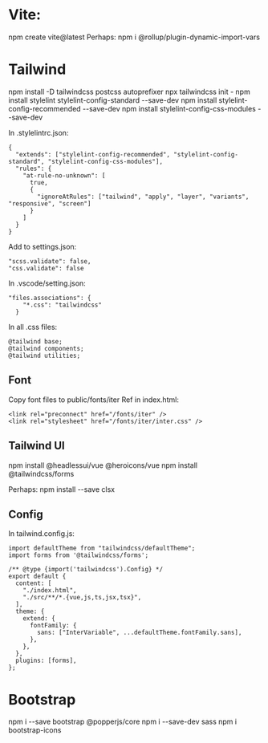 
# Vite:
npm create vite@latest
Perhaps:
npm i @rollup/plugin-dynamic-import-vars

# Tailwind
npm install -D tailwindcss postcss autoprefixer
npx tailwindcss init -
npm install stylelint stylelint-config-standard --save-dev
npm install stylelint-config-recommended --save-dev
npm install stylelint-config-css-modules --save-dev

In .stylelintrc.json:
```
{
  "extends": ["stylelint-config-recommended", "stylelint-config-standard", "stylelint-config-css-modules"],
  "rules": {
    "at-rule-no-unknown": [
      true,
      {
        "ignoreAtRules": ["tailwind", "apply", "layer", "variants", "responsive", "screen"]
      }
    ]
  }
}

```
Add to settings.json:
```
"scss.validate": false,
"css.validate": false
```


In .vscode/setting.json:
```
"files.associations": {
    "*.css": "tailwindcss"
  }
```
In all .css files:
```
@tailwind base;
@tailwind components;
@tailwind utilities;
```

## Font

Copy font files to public/fonts/iter
Ref in index.html:
```
<link rel="preconnect" href="/fonts/iter" />
<link rel="stylesheet" href="/fonts/iter/inter.css" />
```

## Tailwind UI
npm install @headlessui/vue @heroicons/vue
npm install @tailwindcss/forms



Perhaps:
npm install --save clsx


## Config
In tailwind.config.js:
```
import defaultTheme from "tailwindcss/defaultTheme";
import forms from '@tailwindcss/forms';

/** @type {import('tailwindcss').Config} */
export default {
  content: [
    "./index.html",
    "./src/**/*.{vue,js,ts,jsx,tsx}",
  ],
  theme: {
    extend: {
      fontFamily: {
        sans: ["InterVariable", ...defaultTheme.fontFamily.sans],
      },
    },
  },
  plugins: [forms],
};

```

# Bootstrap
npm i --save bootstrap @popperjs/core
npm i --save-dev sass
npm i bootstrap-icons
